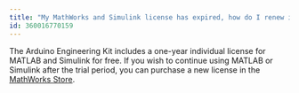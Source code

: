 ```yaml
---
title: "My MathWorks and Simulink license has expired, how do I renew it?"
id: 360016770159
---
```


The Arduino Engineering Kit includes a one-year individual license for MATLAB and Simulink for free. If you wish to continue using MATLAB or Simulink after the trial period, you can purchase a new license in the [MathWorks Store](https://se.mathworks.com/store/).
